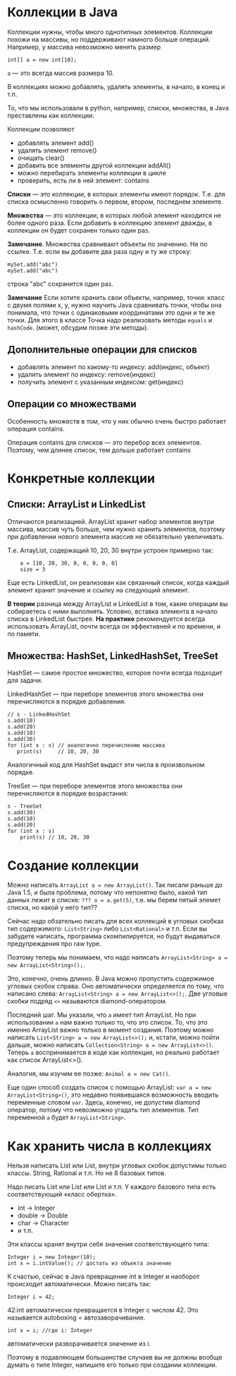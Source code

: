 # Коллекции в Java

Коллекции нужны, чтобы много однотипных элементов. Коллекции похожи
на массивы, но поддерживают намного больше операций. Например,
у массива невозможно менять размер

```
int[] a = new int[10];
```

`a` — это всегда массив размера 10.

В коллекциях можно добавлять, удалять элементы, в начало, в конец
и т.п.

То, что мы использовали в python, например, списки, множества, 
в Java преставлены как коллекции.

Коллекции позволяют
 - добавлять элемент add()
 - удалять элемент remove()
 - очищать clear()
 - добавить все элементы другой коллекции addAll()
 - можно перебирать элементы коллекции в цикле
 - проверить, есть ли в ней элемент: contains
 
**Списки** — это коллекции, в которых элементы имеют порядок. Т.е. для
списка осмысленно говорить о первом, втором, последнем элементе.

**Множества** — это коллекции, в которых любой элемент находится не
более одного раза. Если добавить в коллекцию элемент дважды, в коллекции
он будет сохранен только один раз.

**Замечание**. Множества сравнивают объекты по значению. Не по ссылке.
Т.е. если вы добавите два раза одну и ту же строку:
```
mySet.add("abc")
mySet.add("abc")
```
строка "abc" сохранится один раз.

**Замечание**
Если хотите хранить свои объекты, например, точки: класс с двумя
полями x, y, нужно научить Java сравнивать точки, чтобы она понимала,
что точки с одинаковыми координатами это одни и те же точки. Для
этого в классе Точка надо реализовать методы `equals` и `hashCode`.
(может, обсудим позже эти методы).

## Дополнительные операции для списков

 - добавлять элемент по какому-то индексу: add(индекс, объект)
 - удалить элемент по индексу: remove(индекс)
 - получить элемент с указанным индексом: get(индекс)
 
## Операции со множествами
 Особенность множеств в том, что у них обычно очень быстро работает
 операция contains.
 
 Операция contains для списков — это перебор всех элементов. Поэтому,
 чем длинее список, тем дольше работает contains
 
# Конкретные коллекции

## Списки: ArrayList и LinkedList
Отличаются реализацией. ArrayList хранит набор элементов внутри массива,
массив чуть больше, чем нужно хранить элементов, поэтому при добавлении
нового элемента массив не обязательно увеличивать.

Т.е. ArrayList, содержащий 10, 20, 30 внутри устроен примерно так:
```
    a = [10, 20, 30, 0, 0, 0, 0, 0]
    size = 3
```
Еще есть LinkedList, он реализован как связанный список, когда каждый
элемент хранит значение и ссылку на следующий элемент.

**В теории** разница между ArrayList и LinkedList в том, какие
операции вы собираетесь с ними выполнять. Условно, вставка элемента
в начало списка в LinkedList быстрее.
**На практике** рекомендуется всегда использовать ArrayList, почти
всегда он эффективней и по времени, и по памяти.

## Множества: HashSet, LinkedHashSet, TreeSet

HashSet — самое простое множество, которое почти всегда подходит
для задачи.

LinkedHashSet — при переборе элементов этого множества они перечисляются
в порядке добавления.
```
// s - LinkedHashSet
s.add(10)
s.add(20)
s.add(10)
s.add(30)
for (int x : s) // аналогично перечислению массива
   print(s)     // 10, 20, 30
```
Аналогичный код для HashSet выдаст эти числа в произвольном порядке.

TreeSet — при переборе элементов этого множества они перечисляются
в порядке возрастания:

```
s - TreeSet
s.add(30)
s.add(10)
s.add(20)
for (int x : s)
    print(s) // 10, 20, 30
```

# Создание коллекции

Можно написать `ArrayList a = new ArrayList()`.
Так писали раньше до Java 1.5, и была проблема,
потому что непонятно было, какой тип данных
лежит в списке: `??? o = a.get(5)`, т.е.
мы берем пятый элемет списка, но какой у него
тип??

Сейчас надо обзательно писать для всех коллекций
в угловых скобках тип содержимого:
`List<String>` либо `List<Rational>` и т.п.
Если вы забудете написать, программа скомпилируется, но будут
выдаваться предупреждения про raw type.

Поэтому теперь мы понимаем, что надо написать 
`ArrayList<String> a = new ArrayList<String>();`.

Это, конечно, очень длинно. В Java можно пропустить содержимое
угловых скобок справа. Оно автоматически определяется по тому,
что написано слева: `ArrayList<String> a = new ArrayList<>();`.
Две угловые скобки подряд `<>` называются diamond-оператором.

Последний шаг. Мы указали, что `a` имеет тип ArrayList<String>.
Но при использовании `a` нам важно только то, что это список.
То, что это именно ArrayList важно только в момент создания.
Поэтому можно написать
`List<String> a = new ArrayList<>();` и, кстати, можно пойти
дальше, можно написать
`Collection<String> a = new ArrayList<>()`. Теперь `a` воспринимается в коде как коллекция,
но реально работает как список ArrayList<>().

Аналогия, мы изучим ее позже: `Animal a = new Cat()`.

Еще один способ создать список с помощью ArrayList:
`var a = new ArrayList<String>()`, это недавно появившаяся возможность вводить
переменные словом `var`. Здесь, конечно, не допустим diamond оператор, потому что невозможно
угадать тип элементов. Тип переменной `a` будет `ArrayList<String>`.

# Как хранить числа в коллекциях

Нельзя написать List<int> или List<char>, внутри угловых скобок
допустимы только классы. String, Rational и т.п. Но не 8 базовых
типов.

Надо писать List<Integer> или List<Character> или List<Boolean>
и т.п. У каждого базового типа есть соответствующий «класс обертка».

* int -> Integer
* double -> Double
* char -> Character
* и т.п.

Эти классы хранят внутри себя значения соответствующего типа:

```
Integer i = new Integer(10);
int x = i.intValue(); // достать из объекта значение
```

К счастью, сейчас в Java превращение int в Integer и наоборот
происходит автоматически. Можно писать так:

```
Integer i = 42;
```

42:int автоматически превращается в Integer c числом 42. Это
называется autoboxing = автозаворачивание.

```
int x = i; //где i: Integer
```

автоматически разворачивается значение из i.

Поэтому в подавляющем большинстве случаев вы не должны вообще думать
о типе Integer, напишите его только при создании коллекции.
